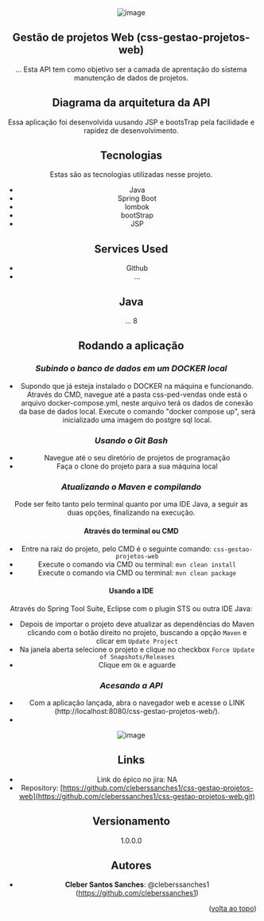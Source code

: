 <a name="readme-top"></a>

<br />
 

<div align="center">

 
 ![image](https://github.com/user-attachments/assets/0aecade8-8682-4d73-837b-cbab782d2b6f)


 
## Gestão de projetos Web (css-gestao-projetos-web)
 
... Esta API tem como objetivo ser a camada de aprentação do sistema manutenção de dados de projetos.  

 
 
## Diagrama da arquitetura da API 
 
Essa aplicação foi desenvolvida uusando JSP e bootsTrap pela facilidade e rapidez de desenvolvimento.

 
## Tecnologias
 
 
Estas são as tecnologias utilizadas nesse projeto.

* Java
* Spring Boot    
* lombok
* bootStrap 
* JSP
 
## Services Used
 
* Github
* ...
 
 
## Java
... 8
 
## Rodando a aplicação

### *Subindo o banco de dados em um DOCKER local*

- Supondo que já esteja instalado o DOCKER na máquina e funcionando. Através do CMD, navegue até a pasta css-ped-vendas onde está o arquivo docker-compose.yml, neste arquivo terá os dados de conexão da base de dados local. Execute o comando "docker compose up", será inicializado uma imagem do postgre sql local.
 
### *Usando o Git Bash*

- Navegue até o seu diretório de projetos de programação
- Faça o clone do projeto para a sua máquina local 
 
 
### *Atualizando o Maven e compilando*

Pode ser feito tanto pelo terminal quanto por uma IDE Java, a seguir as duas opções, finalizando na execução.
 
#### Através do terminal ou CMD

- Entre na raiz do projeto, pelo CMD é o seguinte comando: ```css-gestao-projetos-web```
- Execute o comando via CMD ou terminal: ```mvn clean install```
- Execute o comando via CMD ou terminal: ```mvn clean package```

#### Usando a IDE

Através do Spring Tool Suite, Eclipse com o plugin STS ou outra IDE Java:
- Depois de importar o projeto deve atualizar as dependências do Maven clicando com o botão direito no projeto, buscando a opção ```Maven``` e clicar em ```Update Project```
- Na janela aberta selecione o projeto e clique no checkbox ```Force Update of Snapshots/Releases``` 
- Clique em ```Ok``` e aguarde
 
 
### *Acesando a API*

- Com a aplicação lançada, abra o navegador web e acesse o LINK (http://localhost:8080/css-gestao-projetos-web/).
- 
 ![image](https://github.com/user-attachments/assets/a8f07978-7088-416a-8616-7bb9de19aad8)

  
## Links
 
 - Link do épico no jira: NA
 - Repository: [https://github.com/cleberssanches1/css-gestao-projetos-web](https://github.com/cleberssanches1/css-gestao-projetos-web.git)
 
 
## Versionamento
 
1.0.0.0
 
 
## Autores
 
* **Cleber Santos Sanches**: @cleberssanches1 (https://github.com/cleberssanches1)
 
 
<p align="right">(<a href="#readme-top">volta ao topo</a>)</p>
